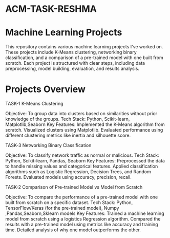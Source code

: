 # ACM-TASK-RESHMA
# Machine Learning Projects
This repository contains various machine learning projects I've worked on. These projects include K-Means clustering, networking binary classification, and a comparison of a pre-trained model with one built from scratch. Each project is structured with clear steps, including data preprocessing, model building, evaluation, and results analysis.

# Projects Overview
TASK-1 K-Means Clustering 

Objective: To group data into clusters based on similarities without prior knowledge of the groups.
Tech Stack: Python, Scikit-learn, Matplotlib,Seaborn
Key Features:
Implemented the K-Means algorithm from scratch.
Visualized clusters using Matplotlib.
Evaluated performance using different clustering metrics like inertia and silhouette score.

TASK-3 Networking Binary Classification

Objective: To classify network traffic as normal or malicious.
Tech Stack: Python, Scikit-learn, Pandas, Seaborn
Key Features:
Preprocessed the data to handle missing values and categorical features.
Applied classification algorithms such as Logistic Regression, Decision Trees, and Random Forests.
Evaluated models using accuracy, precision, recall.

TASK-2 Comparison of Pre-trained Model vs Model from Scratch

Objective: To compare the performance of a pre-trained model with one built from scratch on a specific dataset.
Tech Stack: Python, TensorFlow/Keras (for the pre-trained model), Numpy ,Pandas,Seaborn,Sklearn models
Key Features:
Trained a machine learning model from scratch using a logistics Regression algorithm.
Compared the results with a pre-trained model using metrics like accuracy and training time.
Detailed analysis of why one model outperforms the other. 
